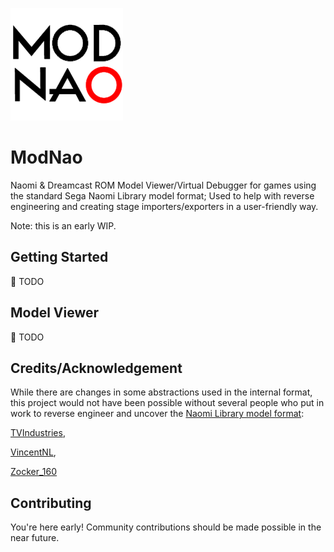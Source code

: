 ![ModNao logo](./doc/logo.png)
# ModNao
Naomi & Dreamcast ROM Model Viewer/Virtual Debugger for games using the standard Sega Naomi Library model format; Used to help with reverse engineering and creating stage importers/exporters in a user-friendly way.

Note: this is an early WIP.

## Getting Started
🚧 TODO

## Model Viewer
🚧 TODO

## Credits/Acknowledgement
While there are changes in some abstractions used in the internal format, this project would not have been possible without several people who put in work to reverse engineer and uncover the [Naomi Library model format](https://github.com/NaomiMod/NL-ModelFormat): 

[TVIndustries](https://github.com/TVIndustries/), 

[VincentNL](https://github.com/VincentNLOBJ),  

[Zocker_160](https://github.com/zocker-160)

## Contributing
You're here early! Community contributions should be made possible in the near future.